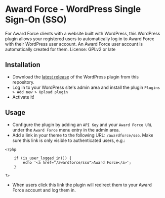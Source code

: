 # Award Force - WordPress Single Sign-On (SSO)

For Award Force clients with a website built with WordPress, this WordPress plugin allows your registered users to automatically log in to Award Force with their WordPress user account. An Award Force user account is automatically created for them.
License: GPLv2 or late

## Installation

- Download the [latest release](https://github.com/tectonic/sso-awardforce/releases) of the WordPress plugin from this repository.
- Log in to your WordPress site's admin area and install the plugin `Plugins > Add new > Upload plugin`
- Activate it!

## Usage

- Configure the plugin by adding an `API Key` and your `Award Force URL` under the `Award Force` menu entry in the admin area.
- Add a link in your theme to the following URL: `/awardforce/sso`. Make sure this link is only visible to authenticated users, e.g.:

```
<?php

    if (is_user_logged_in()) {
        echo '<a href="/awardforce/sso">Award Force</a>';
    }

?>
```

- When users click this link the plugin will redirect them to your Award Force account and log them in.
